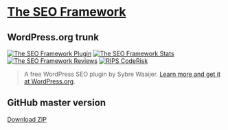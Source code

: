 # [The SEO Framework](https://theseoframework.com) #

## WordPress.org trunk ##

[![The SEO Framework Plugin](https://img.shields.io/wordpress/plugin/v/autodescription.svg)](https://wordpress.org/plugins/autodescription/)
[![The SEO Framework Stats](https://img.shields.io/wordpress/plugin/dt/autodescription.svg)](https://wordpress.org/plugins/autodescription/advanced/)
[![The SEO Framework Reviews](https://img.shields.io/wordpress/plugin/r/autodescription.svg)](https://wordpress.org/support/plugin/autodescription/reviews/)
[![RIPS CodeRisk](https://coderisk.com/wp/plugin/autodescription/badge)](https://coderisk.com/wp/plugin/autodescription)

> A free WordPress SEO plugin by Sybre Waaijer. [Learn more and get it at WordPress.org](https://wordpress.org/plugins/autodescription/).

## GitHub master version ##

[Download ZIP](https://github.com/sybrew/the-seo-framework/archive/master.zip)
